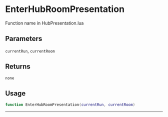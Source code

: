 # EnterHubRoomPresentation
Function name in HubPresentation.lua
## Parameters
`currentRun`, `currentRoom`
## Returns
`none`
## Usage
```lua
function EnterHubRoomPresentation(currentRun, currentRoom)
```
---
